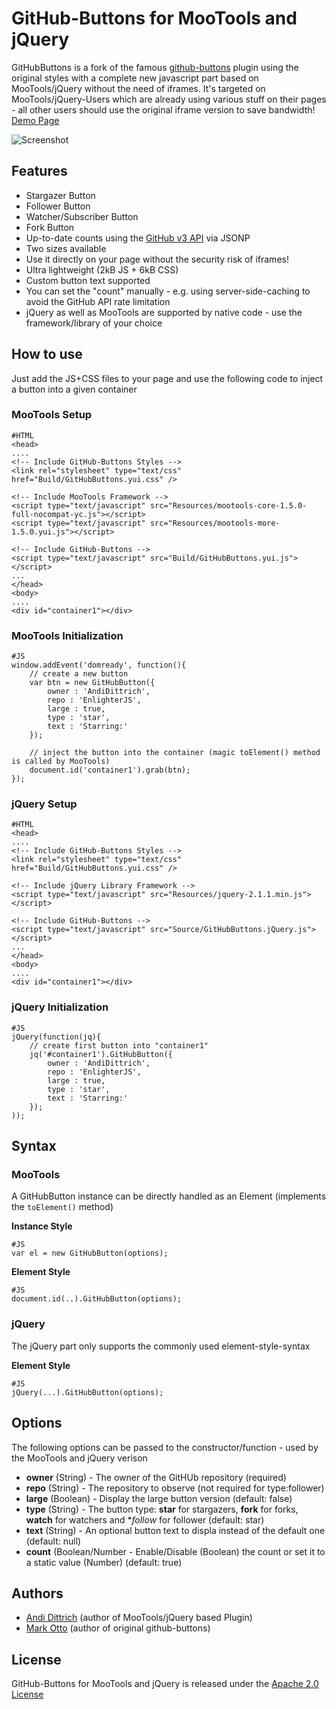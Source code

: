 GitHub-Buttons for MooTools and jQuery
======================================

GitHubButtons is a fork of the famous [github-buttons](http://ghbtns.com/) plugin using the original styles with a complete new javascript part based on MooTools/jQuery without the need of iframes.
It's targeted on MooTools/jQuery-Users which are already using various stuff on their pages - all other users should use the original iframe version to save bandwidth!
[Demo Page](http://github-buttons.andidittrich.de)

![Screenshot](http://github-buttons.andidittrich.de/screenshot.jpg)

Features
--------

* Stargazer Button
* Follower Button
* Watcher/Subscriber Button
* Fork Button
* Up-to-date counts using the [GitHub v3 API](https://developer.github.com/v3/) via JSONP
* Two sizes available 
* Use it directly on your page without the security risk of iframes!
* Ultra lightweight (2kB JS + 6kB CSS)
* Custom button text supported
* You can set the "count" manually - e.g. using server-side-caching to avoid the GitHub API rate limitation
* jQuery as well as MooTools are supported by native code - use the framework/library of your choice

How to use
----------
Just add the JS+CSS files to your page and use the following code to inject a button into a given container

### MooTools Setup
	#HTML
	<head>
	....
	<!-- Include GitHub-Buttons Styles -->
	<link rel="stylesheet" type="text/css" href="Build/GitHubButtons.yui.css" />
	
	<!-- Include MooTools Framework -->
	<script type="text/javascript" src="Resources/mootools-core-1.5.0-full-nocompat-yc.js"></script>
	<script type="text/javascript" src="Resources/mootools-more-1.5.0.yui.js"></script>
	
	<!-- Include GitHub-Buttons -->
	<script type="text/javascript" src="Build/GitHubButtons.yui.js"></script>
	...
	</head>
	<body>
	....
	<div id="container1"></div>

### MooTools Initialization
	#JS
	window.addEvent('domready', function(){
		// create a new button
		var btn = new GitHubButton({
			owner : 'AndiDittrich',
			repo : 'EnlighterJS',
			large : true,
			type : 'star',
			text : 'Starring:'
		});
	
		// inject the button into the container (magic toElement() method is called by MooTools)
		document.id('container1').grab(btn);		
	});

### jQuery Setup
	#HTML
	<head>
	....
	<!-- Include GitHub-Buttons Styles -->
	<link rel="stylesheet" type="text/css" href="Build/GitHubButtons.yui.css" />
	
	<!-- Include jQuery Library Framework -->
	<script type="text/javascript" src="Resources/jquery-2.1.1.min.js"></script>
	
	<!-- Include GitHub-Buttons -->
	<script type="text/javascript" src="Source/GitHubButtons.jQuery.js"></script>
	...
	</head>
	<body>
	....
	<div id="container1"></div>
	
### jQuery Initialization
	#JS
	jQuery(function(jq){
		// create first button into "container1"
		jq('#container1').GitHubButton({
			owner : 'AndiDittrich',
			repo : 'EnlighterJS',
			large : true,
			type : 'star',
			text : 'Starring:'
		});
	));
	
	
Syntax
------

### MooTools
A GitHubButton instance can be directly handled as an Element (implements the `toElement()` method)

**Instance Style**

	#JS
	var el = new GitHubButton(options);

**Element Style**

	#JS
	document.id(..).GitHubButton(options);	
	
### jQuery
The jQuery part only supports the commonly used element-style-syntax

**Element Style**

	#JS
	jQuery(...).GitHubButton(options);		

Options
-------
The following options can be passed to the constructor/function - used by the MooTools and jQuery verison

* **owner** (String) - The owner of the GitHUb repository (required)
* **repo** (String) - The repository to observe (not required for type:follower)
* **large** (Boolean) - Display the large button version (default: false)
* **type** (String) - The button type: **star** for stargazers, **fork** for forks, **watch** for watchers and **follow* for follower (default: star)
* **text** (String) - An optional button text to displa instead of the default one (default: null)
* **count** (Boolean/Number - Enable/Disable (Boolean) the count or set it to a static value (Number) (default: true)

Authors
-------
* [Andi Dittrich](http://andidittrich.de) (author of MooTools/jQuery based Plugin)
* [Mark Otto](http://twitter.com/mdo) (author of original github-buttons)

License
-------
GitHub-Buttons for MooTools and jQuery is released under the [Apache 2.0 License](http://www.apache.org/licenses/LICENSE-2.0)